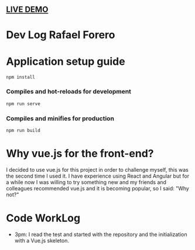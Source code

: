 ## [LIVE DEMO](https://voice123-test.herokuapp.com "Front-end-app")
# Dev Log Rafael Forero
# Application setup guide
```
npm install
```

### Compiles and hot-reloads for development
```
npm run serve
```

### Compiles and minifies for production
```
npm run build
```

# Why vue.js for the front-end?
I decided to use vue.js for this project in order to challenge myself, this was the second time I used it. I have experience using React and Angular but for a while now I was willing to try something new and my friends and colleagues recommended vue.js and it is becoming popular, so I said: "Why not?"
# Code WorkLog
- 3pm: I read the test and started with the repository and the initialization with a Vue.js skeleton.
